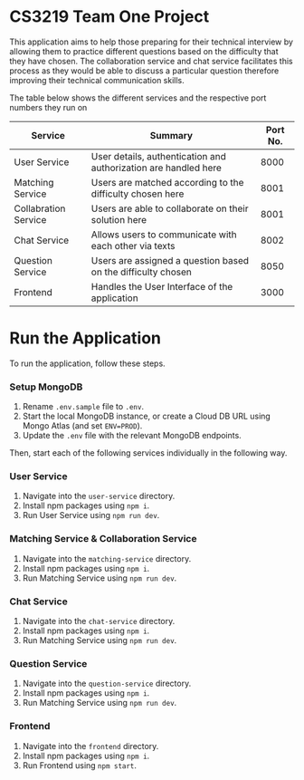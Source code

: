 # CS3219 Team One Project

This application aims to help those preparing for their technical interview by allowing them to practice different questions based on the difficulty that they have chosen. The collaboration service and chat service facilitates this process as they would be able to discuss a particular question therefore improving their technical communication skills.

The table below shows the different services and the respective port numbers they run on

| Service              | Summary                                                           | Port No. |
| ---------------------| ----------------------------------------------------------------- | -------- |
| User Service         | User details, authentication and authorization are handled here   | 8000     |
| Matching Service     | Users are matched according to the difficulty chosen here         | 8001     |
| Collabration Service | Users are able to collaborate on their solution here              | 8001     |
| Chat Service         | Allows users to communicate with each other via texts             | 8002     |
| Question Service     | Users are assigned a question based on the difficulty chosen      | 8050     |
| Frontend             | Handles the User Interface of the application                     | 3000     |

# Run the Application

To run the application, follow these steps.

### Setup MongoDB
1. Rename `.env.sample` file to `.env`.
2. Start the local MongoDB instance, or create a Cloud DB URL using Mongo Atlas (and set `ENV=PROD`).
3. Update the `.env` file with the relevant MongoDB endpoints.

Then, start each of the following services individually in the following way.

### User Service
1. Navigate into the `user-service` directory.
2. Install npm packages using `npm i`.
3. Run User Service using `npm run dev`.

### Matching Service & Collaboration Service
1. Navigate into the `matching-service` directory.
2. Install npm packages using `npm i`.
3. Run Matching Service using `npm run dev`.

### Chat Service
1. Navigate into the `chat-service` directory.
2. Install npm packages using `npm i`.
3. Run Matching Service using `npm run dev`.

### Question Service
1. Navigate into the `question-service` directory.
2. Install npm packages using `npm i`.
3. Run Matching Service using `npm run dev`.

### Frontend
1. Navigate into the `frontend` directory.
2. Install npm packages using `npm i`.
3. Run Frontend using `npm start`.
